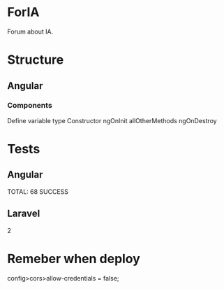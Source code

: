 # ForIA
Forum about IA.

# Structure

## Angular

### Components
Define variable type
Constructor
ngOnInit
allOtherMethods
ngOnDestroy

# Tests

## Angular
TOTAL: 68 SUCCESS

## Laravel
2

# Remeber when deploy
config>cors>allow-credentials = false;

